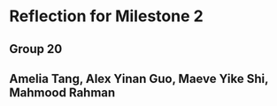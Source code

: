 # Reflection for Milestone 2
## Group 20 
## Amelia Tang, Alex Yinan Guo, Maeve Yike Shi, Mahmood Rahman